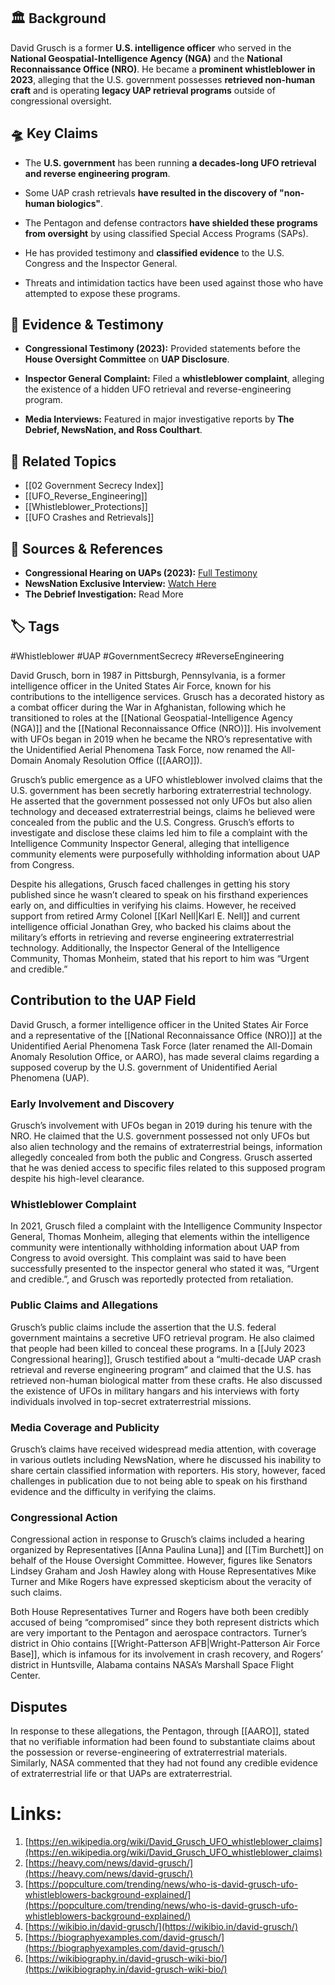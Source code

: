 ## 🏛 Background

David Grusch is a former **U.S. intelligence officer** who served in the **National Geospatial-Intelligence Agency (NGA)** and the **National Reconnaissance Office (NRO)**. He became a **prominent whistleblower in 2023**, alleging that the U.S. government possesses **retrieved non-human craft** and is operating **legacy UAP retrieval programs** outside of congressional oversight.

## 🛸 Key Claims

- The **U.S. government** has been running **a decades-long UFO retrieval and reverse engineering program**.
    
- Some UAP crash retrievals **have resulted in the discovery of "non-human biologics"**.
    
- The Pentagon and defense contractors **have shielded these programs from oversight** by using classified Special Access Programs (SAPs).
    
- He has provided testimony and **classified evidence** to the U.S. Congress and the Inspector General.
    
- Threats and intimidation tactics have been used against those who have attempted to expose these programs.
    

## 📜 Evidence & Testimony

- **Congressional Testimony (2023):** Provided statements before the **House Oversight Committee** on **UAP Disclosure**.
    
- **Inspector General Complaint:** Filed a **whistleblower complaint**, alleging the existence of a hidden UFO retrieval and reverse-engineering program.
    
- **Media Interviews:** Featured in major investigative reports by **The Debrief, NewsNation, and Ross Coulthart**.
    

## 🔗 Related Topics

- [[02 Government Secrecy Index]]
- [[UFO_Reverse_Engineering]]
- [[Whistleblower_Protections]]
- [[UFO Crashes and Retrievals]]

## 📂 Sources & References

- **Congressional Hearing on UAPs (2023):** [Full Testimony](https://www.congress.gov/117/meeting/house/114761/documents/HHRG-117-IG05-20220517-SD001.pdf)
- **NewsNation Exclusive Interview:** [Watch Here](https://www.youtube.com/watch?v=EKEZ2BClIb0)
- **The Debrief Investigation:** Read More

## 🏷 Tags

#Whistleblower #UAP #GovernmentSecrecy #ReverseEngineering

David Grusch, born in 1987 in Pittsburgh, Pennsylvania, is a former intelligence officer in the United States Air Force, known for his contributions to the intelligence services. Grusch has a decorated history as a combat officer during the War in Afghanistan, following which he transitioned to roles at the [[National Geospatial-Intelligence Agency (NGA)]] and the [[National Reconnaissance Office (NRO)]]. His involvement with UFOs began in 2019 when he became the NRO’s representative with the Unidentified Aerial Phenomena Task Force, now renamed the All-Domain Anomaly Resolution Office ([[AARO]]).

Grusch’s public emergence as a UFO whistleblower involved claims that the U.S. government has been secretly harboring extraterrestrial technology. He asserted that the government possessed not only UFOs but also alien technology and deceased extraterrestrial beings, claims he believed were concealed from the public and the U.S. Congress. Grusch’s efforts to investigate and disclose these claims led him to file a complaint with the Intelligence Community Inspector General, alleging that intelligence community elements were purposefully withholding information about UAP from Congress.

Despite his allegations, Grusch faced challenges in getting his story published since he wasn’t cleared to speak on his firsthand experiences early on, and difficulties in verifying his claims. However, he received support from retired Army Colonel [[Karl Nell|Karl E. Nell]] and current intelligence official Jonathan Grey, who backed his claims about the military’s efforts in retrieving and reverse engineering extraterrestrial technology. Additionally, the Inspector General of the Intelligence Community, Thomas Monheim, stated that his report to him was “Urgent and credible.”

## Contribution to the UAP Field

David Grusch, a former intelligence officer in the United States Air Force and a representative of the [[National Reconnaissance Office (NRO)]] at the Unidentified Aerial Phenomena Task Force (later renamed the All-Domain Anomaly Resolution Office, or AARO), has made several claims regarding a supposed coverup by the U.S. government of Unidentified Aerial Phenomena (UAP).

### Early Involvement and Discovery

Grusch’s involvement with UFOs began in 2019 during his tenure with the NRO. He claimed that the U.S. government possessed not only UFOs but also alien technology and the remains of extraterrestrial beings, information allegedly concealed from both the public and Congress. Grusch asserted that he was denied access to specific files related to this supposed program despite his high-level clearance​​.

### Whistleblower Complaint

In 2021, Grusch filed a complaint with the Intelligence Community Inspector General, Thomas Monheim, alleging that elements within the intelligence community were intentionally withholding information about UAP from Congress to avoid oversight. This complaint was said to have been successfully presented to the inspector general who stated it was, “Urgent and credible.”, and Grusch was reportedly protected from retaliation​​.

### Public Claims and Allegations

Grusch’s public claims include the assertion that the U.S. federal government maintains a secretive UFO retrieval program. He also claimed that people had been killed to conceal these programs. In a [[July 2023 Congressional hearing]], Grusch testified about a “multi-decade UAP crash retrieval and reverse engineering program” and claimed that the U.S. has retrieved non-human biological matter from these crafts. He also discussed the existence of UFOs in military hangars and his interviews with forty individuals involved in top-secret extraterrestrial missions​.

### Media Coverage and Publicity

Grusch’s claims have received widespread media attention, with coverage in various outlets including NewsNation, where he discussed his inability to share certain classified information with reporters. His story, however, faced challenges in publication due to not being able to speak on his firsthand evidence and the difficulty in verifying the claims​​.

### Congressional Action

Congressional action in response to Grusch’s claims included a hearing organized by Representatives [[Anna Paulina Luna]] and [[Tim Burchett]] on behalf of the House Oversight Committee. However, figures like Senators Lindsey Graham and Josh Hawley along with House Representatives Mike Turner and Mike Rogers have expressed skepticism about the veracity of such claims.

Both House Representatives Turner and Rogers have both been credibly accused of being “compromised” since they both represent districts which are very important to the Pentagon and aerospace contractors. Turner’s district in Ohio contains [[Wright-Patterson AFB|Wright-Patterson Air Force Base]], which is infamous for its involvement in crash recovery, and Rogers’ district in Huntsville, Alabama contains NASA’s Marshall Space Flight Center.

## Disputes

In response to these allegations, the Pentagon, through [[AARO]], stated that no verifiable information had been found to substantiate claims about the possession or reverse-engineering of extraterrestrial materials. Similarly, NASA commented that they had not found any credible evidence of extraterrestrial life or that UAPs are extraterrestrial.

# Links:

1. [https://en.wikipedia.org/wiki/David_Grusch_UFO_whistleblower_claims](https://en.wikipedia.org/wiki/David_Grusch_UFO_whistleblower_claims)
2. [https://heavy.com/news/david-grusch/](https://heavy.com/news/david-grusch/)
3. [https://popculture.com/trending/news/who-is-david-grusch-ufo-whistleblowers-background-explained/](https://popculture.com/trending/news/who-is-david-grusch-ufo-whistleblowers-background-explained/)
4. [https://wikibio.in/david-grusch/](https://wikibio.in/david-grusch/)
5. [https://biographyexamples.com/david-grusch/](https://biographyexamples.com/david-grusch/)
6. [https://wikibiography.in/david-grusch-wiki-bio/](https://wikibiography.in/david-grusch-wiki-bio/)